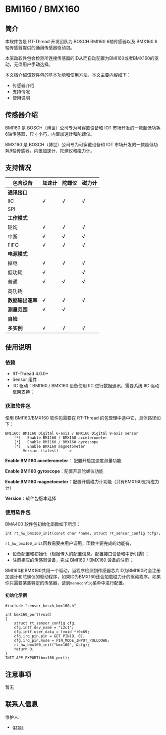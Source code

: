 # BMI160 / BMX160

## 简介

本软件包是 RT-Thread 开发团队为 BOSCH BMI160 6轴传感器以及 BMX160 9轴传感器提供的通用传感器驱动包。

本驱动软件包会检测所连接传感器的ID从而自动配置为BMI160或者BMX160的驱动，无须用户手动选择。

本文档介绍该软件包的基本功能和使用方法，本文主要内容如下：

- 传感器介绍
- 支持情况
- 使用说明

## 传感器介绍

BMI160 是 BOSCH（博世）公司专为可穿戴设备和 IOT 市场开发的一款超低功耗6轴传感器，尺寸小巧，内置加速计和陀螺仪。

BMX160 是 BOSCH（博世）公司专为可穿戴设备和 IOT 市场开发的一款超低功耗9轴传感器，内置加速计、陀螺仪和磁力计。

## 支持情况

| 包含设备         | 加速计 | 陀螺仪 | 磁力计 |
| ---------------- | -------- | ------ | ------ |
| **通讯接口**     |          |        |        |
| IIC              | √        | √      | √      |
| SPI              |          |        |        |
| **工作模式**     |          |        |        |
| 轮询             | √        | √      | √      |
| 中断             | √        | √      | √      |
| FIFO             | √        | √      | √      |
| **电源模式**     |          |        |        |
| 掉电             | √        | √      | √      |
| 低功耗           | √        |        | √      |
| 普通             | √        | √      | √      |
| 高功耗           |          |        |        |
| **数据输出速率** | √        | √      | √      |
| **测量范围**     | √        | √      |        |
| **自检**         |          |        |        |
| **多实例**       | √        | √      | √      |

## 使用说明

### 依赖

- RT-Thread 4.0.0+
- Sensor 组件
- IIC 驱动：BMI160 / BMX160 设备使用 IIC 进行数据通讯，需要系统 IIC 驱动框架支持；

### 获取软件包

使用 BMI160/BMX160 软件包需要在 RT-Thread 的包管理中选中它，具体路径如下：

```
BMI160: BMI160 Digital 6-axis / BMX160 Digital 9-axis sensor
    [*]   Enable BMI160 / BMX160 accelerometer
    [*]   Enable BMI160 / BMX160 gyroscope
    [*]   Enable BMX160 magnetometer
        Version (latest)  --->
```

**Enable BMI160 accelerometer**： 配置开启加速度测量功能

**Enable BMI160 gyroscope**：配置开启陀螺仪功能

**Enable BMI160 magnetometer**：配置开启磁力计功能（只有BMX160支持磁力计）

**Version**：软件包版本选择

### 使用软件包

BMA400 软件包初始化函数如下所示：

```
int rt_hw_bmx160_init(const char *name, struct rt_sensor_config *cfg);
```

`rt_hw_bmx160_init`函数需要由用户调用，函数主要完成的功能有，

- 设备配置和初始化（根据传入的配置信息，配置接口设备和中断引脚）；
- 注册相应的传感器设备，完成 BMI160 / BMX160 设备的注册；

BMI160和BMX160共用一个驱动，当程序检测到传感器芯片ID为BMI160时会注册加速计和陀螺仪的驱动程序，如果ID为BMX160还会加载磁力计的驱动程序。如果你只需要某些特定的传感器，请到`menuconfig`菜单中进行配置。

#### 初始化示例

```
#include "sensor_bosch_bmx160.h"

int bmx160_port(void)
{
    struct rt_sensor_config cfg;
    cfg.intf.dev_name = "i2c1";
    cfg.intf.user_data = (void *)0x69;
    cfg.irq_pin.pin = GET_PIN(B, 0);
    cfg.irq_pin.mode = PIN_MODE_INPUT_PULLDOWN;
    rt_hw_bmx160_init("bmx160", &cfg);
    return 0;
}
INIT_APP_EXPORT(bmx160_port);
```

## 注意事项

暂无

## 联系人信息

维护人:

- [gztss](https://github.com/gztss)

